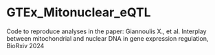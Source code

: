 # GTEx_Mitonuclear_eQTL
Code to reproduce analyses in the paper: Giannoulis X., et al. Interplay between mitochondrial and nuclear DNA in gene expression regulation, BioRxiv 2024
